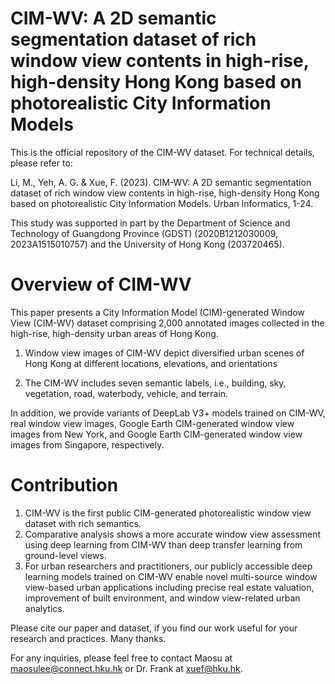 # CIM-WV: A 2D semantic segmentation dataset of rich window view contents in high-rise, high-density Hong Kong based on photorealistic City Information Models

This is the official repository of the CIM-WV dataset. For technical details, please refer to:

Li, M., Yeh, A. G. & Xue, F. (2023). CIM-WV: A 2D semantic segmentation dataset of rich window view contents in high-rise, high-density Hong Kong based on photorealistic City Information Models. Urban Informatics, 1-24.

This study was supported in part by the Department of Science and Technology of Guangdong Province (GDST) (2020B1212030009, 2023A1515010757) and the University of Hong Kong (203720465).


# Overview of CIM-WV

This paper presents a City Information Model (CIM)-generated Window View (CIM-WV) dataset comprising 2,000 annotated images collected in the high-rise, high-density urban areas of Hong Kong. 

1) Window view images of CIM-WV depict diversified urban scenes of Hong Kong at different locations, elevations, and orientations

2) The CIM-WV includes seven semantic labels, i.e., building, sky, vegetation, road, waterbody, vehicle, and terrain.


In addition, we provide variants of DeepLab V3+ models trained on CIM-WV, real window view images, Google Earth CIM-generated window view images from New York, and Google Earth CIM-generated window view images from Singapore, respectively.

# Contribution

1) CIM-WV is the first public CIM-generated photorealistic window view dataset with rich semantics. 
2) Comparative analysis shows a more accurate window view assessment using deep learning from CIM-WV than deep transfer learning from ground-level views.
3) For urban researchers and practitioners, our publicly accessible deep learning models trained on CIM-WV enable novel multi-source window view-based urban applications including precise real estate valuation, improvement of built environment, and window view-related urban analytics.

Please cite our paper and dataset, if you find our work useful for your research and practices. Many thanks.

For any inquiries, please feel free to contact Maosu at maosulee@connect.hku.hk or Dr. Frank at xuef@hku.hk.
